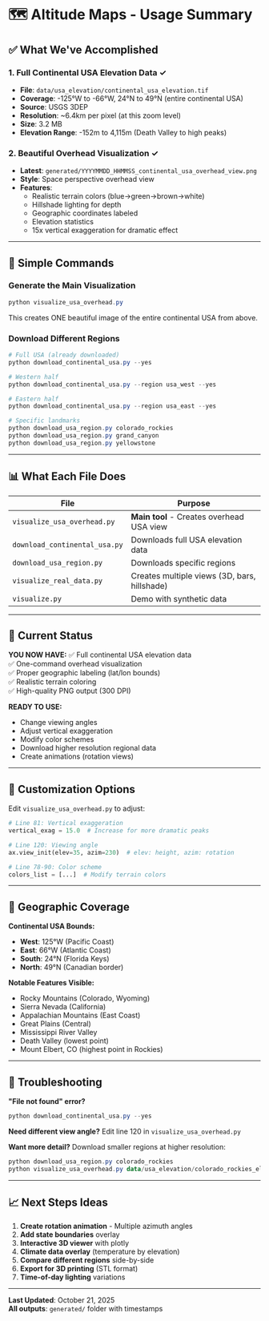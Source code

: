 # 🗺️ Altitude Maps - Usage Summary

## ✅ What We've Accomplished

### 1. **Full Continental USA Elevation Data** ✓
- **File**: `data/usa_elevation/continental_usa_elevation.tif`
- **Coverage**: -125°W to -66°W, 24°N to 49°N (entire continental USA)
- **Source**: USGS 3DEP
- **Resolution**: ~6.4km per pixel (at this zoom level)
- **Size**: 3.2 MB
- **Elevation Range**: -152m to 4,115m (Death Valley to high peaks)

### 2. **Beautiful Overhead Visualization** ✓
- **Latest**: `generated/YYYYMMDD_HHMMSS_continental_usa_overhead_view.png`
- **Style**: Space perspective overhead view
- **Features**:
  - Realistic terrain colors (blue→green→brown→white)
  - Hillshade lighting for depth
  - Geographic coordinates labeled
  - Elevation statistics
  - 15x vertical exaggeration for dramatic effect

---

## 🚀 Simple Commands

### Generate the Main Visualization
```powershell
python visualize_usa_overhead.py
```
This creates ONE beautiful image of the entire continental USA from above.

### Download Different Regions
```powershell
# Full USA (already downloaded)
python download_continental_usa.py --yes

# Western half
python download_continental_usa.py --region usa_west --yes

# Eastern half
python download_continental_usa.py --region usa_east --yes

# Specific landmarks
python download_usa_region.py colorado_rockies
python download_usa_region.py grand_canyon
python download_usa_region.py yellowstone
```

---

## 📊 What Each File Does

| File | Purpose |
|------|---------|
| `visualize_usa_overhead.py` | **Main tool** - Creates overhead USA view |
| `download_continental_usa.py` | Downloads full USA elevation data |
| `download_usa_region.py` | Downloads specific regions |
| `visualize_real_data.py` | Creates multiple views (3D, bars, hillshade) |
| `visualize.py` | Demo with synthetic data |

---

## 🎯 Current Status

**YOU NOW HAVE:**
✅ Full continental USA elevation data  
✅ One-command overhead visualization  
✅ Proper geographic labeling (lat/lon bounds)  
✅ Realistic terrain coloring  
✅ High-quality PNG output (300 DPI)

**READY TO USE:**
- Change viewing angles
- Adjust vertical exaggeration
- Modify color schemes
- Download higher resolution regional data
- Create animations (rotation views)

---

## 🎨 Customization Options

Edit `visualize_usa_overhead.py` to adjust:

```python
# Line 81: Vertical exaggeration
vertical_exag = 15.0  # Increase for more dramatic peaks

# Line 120: Viewing angle
ax.view_init(elev=35, azim=230)  # elev: height, azim: rotation

# Line 78-90: Color scheme
colors_list = [...]  # Modify terrain colors
```

---

## 📍 Geographic Coverage

**Continental USA Bounds:**
- **West**: 125°W (Pacific Coast)
- **East**: 66°W (Atlantic Coast)
- **South**: 24°N (Florida Keys)
- **North**: 49°N (Canadian border)

**Notable Features Visible:**
- Rocky Mountains (Colorado, Wyoming)
- Sierra Nevada (California)
- Appalachian Mountains (East Coast)
- Great Plains (Central)
- Mississippi River Valley
- Death Valley (lowest point)
- Mount Elbert, CO (highest point in Rockies)

---

## 🔧 Troubleshooting

**"File not found" error?**
```powershell
python download_continental_usa.py --yes
```

**Need different view angle?**
Edit line 120 in `visualize_usa_overhead.py`

**Want more detail?**
Download smaller regions at higher resolution:
```powershell
python download_usa_region.py colorado_rockies
python visualize_usa_overhead.py data/usa_elevation/colorado_rockies_elevation_10m.tif
```

---

## 📈 Next Steps Ideas

1. **Create rotation animation** - Multiple azimuth angles
2. **Add state boundaries** overlay
3. **Interactive 3D viewer** with plotly
4. **Climate data overlay** (temperature by elevation)
5. **Compare different regions** side-by-side
6. **Export for 3D printing** (STL format)
7. **Time-of-day lighting** variations

---

**Last Updated**: October 21, 2025  
**All outputs**: `generated/` folder with timestamps

